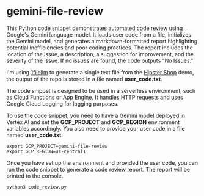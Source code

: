 # gemini-file-review
This Python code snippet demonstrates automated code review using Google's Gemini language model. It loads user code from a file, initializes the Gemini model, and generates a markdown-formatted report highlighting potential inefficiencies and poor coding practices. The report includes the location of the issue, a description, a suggestion for improvement, and the severity of the issue. If no issues are found, the code outputs "No Issues."

I'm using [1filellm](https://github.com/jimmc414/1filellm) to generate a single text file from the [Hipster Shop](https://github.com/GoogleCloudPlatform/microservices-demo) demo, the output of the repo is stored in a file named **user_code.txt**.

The code snippet is designed to be used in a serverless environment, such as Cloud Functions or App Engine. It handles HTTP requests and uses Google Cloud Logging for logging purposes.

To use the code snippet, you need to have a Gemini model deployed in Vertex AI and set the **GCP_PROJECT** and **GCP_REGION** environment variables accordingly. You also need to provide your user code in a file named **user_code.txt**.

```
export GCP_PROJECT=gemini-file-review
export GCP_REGION=us-central1
```


Once you have set up the environment and provided the user code, you can run the code snippet to generate a code review report. The report will be printed to the console.

```
python3 code_review.py
```
